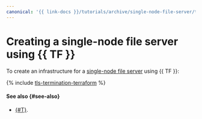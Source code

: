```yaml
---
canonical: '{{ link-docs }}/tutorials/archive/single-node-file-server/terraform'
---
```


# Creating a single-node file server using {{ TF }}

To create an infrastructure for a [single-node file server](index.md) using {{ TF }}:

{% include [tls-termination-terraform](../../../_tutorials/archive/single-node-file-server-terraform.md) %}

#### See also {#see-also}

* [{#T}](console.md).